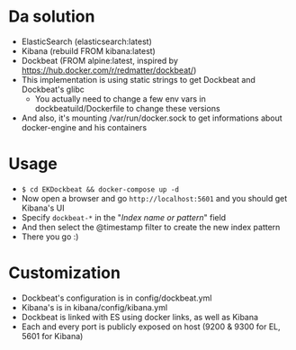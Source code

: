 # Da solution

- ElasticSearch (elasticsearch:latest)
- Kibana (rebuild FROM kibana:latest)
- Dockbeat (FROM alpine:latest, inspired by https://hub.docker.com/r/redmatter/dockbeat/)
- This implementation is using static strings to get Dockbeat and Dockbeat's glibc
  - You actually need to change a few env vars in dockbeatuild/Dockerfile to change these versions
- And also, it's mounting /var/run/docker.sock to get informations about docker-engine and his containers

# Usage

- ``` $ cd EKDockbeat && docker-compose up -d ```
- Now open a browser and go ```http://localhost:5601``` and you should get Kibana's UI
- Specify ```dockbeat-*``` in the "*Index name or pattern*" field
- And then select the @timestamp filter to create the new index pattern
- There you go :)

# Customization

- Dockbeat's configuration is in config/dockbeat.yml
- Kibana's is in kibana/config/kibana.yml
- Dockbeat is linked with ES using docker links, as well as Kibana
- Each and every port is publicly exposed on host (9200 & 9300 for EL, 5601 for Kibana)
